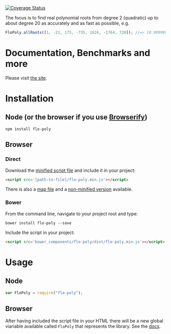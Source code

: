 [![Coverage Status](https://coveralls.io/repos/github/FlorisSteenkamp/FloPoly/badge.svg?branch=master)](https://coveralls.io/github/FlorisSteenkamp/FloPoly?branch=master)

The focus is to find real polynomial roots from degree 2 (quadratic) up to about degree 20 as
accurately and as fast as possible, e.g.  
```javascript
FloPoly.allRoots([1, -21, 175, -735, 1624, -1764, 720]); //=> [0.9999999999999997, 2.0000000000000013, 2.9999999999999316, 4.000000000000096, 5.000000000000012, 6.000000000000028]
```

# Documentation, Benchmarks and more
Please visit [the site](http://mat-demo.appspot.com/#!/test-polynomials).

# Installation

## Node (or the browser if you use [Browserify](http://browserify.org)) 

```cli
npm install flo-poly
```

## Browser

### Direct
Download the [minified script file](https://github.com/FlorisSteenkamp/FloPoly/blob/master/dist/flo-poly.min.js) and include it in your project:
```html 
<script src='[path-to-file]/flo-poly.min.js'></script>
```
There is also a [map file](https://github.com/FlorisSteenkamp/FloPoly/blob/master/dist/flo-poly.min.js.map) and a [non-minified version](https://github.com/FlorisSteenkamp/FloPoly/blob/master/dist/flo-poly.js) available.

### Bower

From the command line, navigate to your project root and type:
```cli
bower install flo-poly --save
```
Include the script in your project:
```html
<script src='bower_components/flo-poly/dist/flo-poly.min.js'></script>
```

# Usage

## Node
```javascript
var FloPoly = require("flo-poly");
```

## Browser

After having included the script file in your HTML there will be a new global viariable available called `FloPoly` that represents the library. See the [docs](http://mat-demo.appspot.com/#!/test-polynomials#docs).


